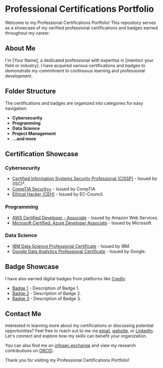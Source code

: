 # Professional Certifications Portfolio

Welcome to my Professional Certifications Portfolio! This repository serves as a showcase of my verified professional certifications and badges earned throughout my career.

## About Me

I'm [Your Name], a dedicated professional with expertise in [mention your field or industry]. I have acquired various certifications and badges to demonstrate my commitment to continuous learning and professional development.

## Folder Structure

The certifications and badges are organized into categories for easy navigation:

- **Cybersecurity**
- **Programming**
- **Data Science**
- **Project Management**
- **...and more**

## Certification Showcase

### Cybersecurity

- [Certified Information Systems Security Professional (CISSP)](cybersecurity/cissp_certificate.pdf) - Issued by (ISC)².
- [CompTIA Security+](cybersecurity/comptia_security_plus_certificate.pdf) - Issued by CompTIA.
- [Ethical Hacker (CEH)](cybersecurity/ceh_certificate.pdf) - Issued by EC-Council.

### Programming

- [AWS Certified Developer - Associate](programming/aws_certified_developer_associate_certificate.pdf) - Issued by Amazon Web Services.
- [Microsoft Certified: Azure Developer Associate](programming/azure_developer_associate_certificate.pdf) - Issued by Microsoft.

### Data Science

- [IBM Data Science Professional Certificate](data_science/ibm_data_science_certificate.pdf) - Issued by IBM.
- [Google Data Analytics Professional Certificate](data_science/google_data_analytics_certificate.pdf) - Issued by Google.

## Badge Showcase

I have also earned digital badges from platforms like [Credly](https://www.credly.com/users/your-username):

- [Badge 1](credly/badge_1.png) - Description of Badge 1.
- [Badge 2](credly/badge_2.png) - Description of Badge 2.
- [Badge 3](credly/badge_3.png) - Description of Badge 3.

## Contact Me

Interested in learning more about my certifications or discussing potential opportunities? Feel free to reach out to me via [email](mailto:syedibrahimkhalil@protonmail.com), [website](http://syedibrahimkhalil.com), or [LinkedIn](https://www.linkedin.com/in/syedibrahimkhalil/). Let's connect and explore how my skills can benefit your organization.

You can also find me on [infosec.exchange](https://infosec.exchange/@syedibrahimkhalil) and view my research contributions on [ORCID](https://orcid.org/my-orcid?orcid=0009-0007-7485-6572).

Thank you for visiting my Professional Certifications Portfolio!
